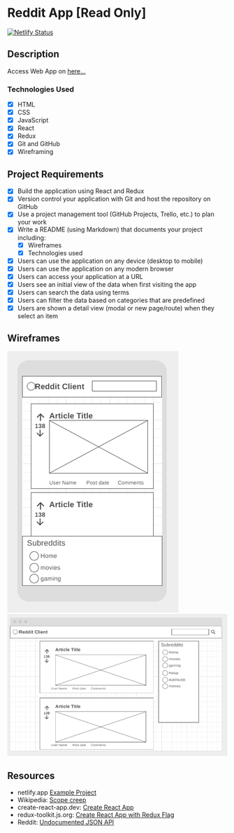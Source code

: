 # Reddit App [Read Only]

[![Netlify Status](https://api.netlify.com/api/v1/badges/f0e1c10d-2910-43f6-bc07-f618f9800762/deploy-status)](https://app.netlify.com/sites/reading-reddit-api/deploys)

## Description
Access Web App on [here...](https://reading-reddit-api.netlify.app/)

### Technologies Used
- [x] HTML
- [x] CSS
- [x] JavaScript
- [x] React
- [x] Redux
- [x] Git and GitHub
- [x] Wireframing

## Project Requirements
- [x] Build the application using React and Redux
- [x] Version control your application with Git and host the repository on GitHub
- [x] Use a project management tool (GitHub Projects, Trello, etc.) to plan your work
- [x] Write a README (using Markdown) that documents your project including:
  - [x] Wireframes
  - [x] Technologies used
- [x] Users can use the application on any device (desktop to mobile)
- [x] Users can use the application on any modern browser
- [x] Users can access your application at a URL
- [x] Users see an initial view of the data when first visiting the app
- [x] Users can search the data using terms
- [x] Users can filter the data based on categories that are predefined
- [x] Users are shown a detail view (modal or new page/route) when they select an item

## Wireframes
<img src="public/img/Wireframe-Mobile.PNG" />
<img src="public/img/Wireframe-PC.PNG" />

## Resources
* netlify.app [Example Project](https://reddit-client.netlify.app/)
* Wikipedia: [Scope creep](https://en.wikipedia.org/wiki/Scope_creep)
* create-react-app.dev: [Create React App](https://create-react-app.dev/)
* redux-toolkit.js.org: [Create React App with Redux Flag](https://redux-toolkit.js.org/introduction/getting-started#using-create-react-app)
* Reddit: [Undocumented JSON API](https://github.com/reddit-archive/reddit/wiki/JSON)
